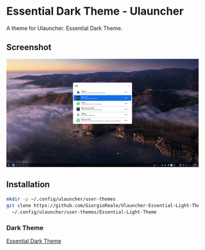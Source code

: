 # Essential Dark Theme - Ulauncher

A theme for Ulauncher. Essential Dark Theme.

## Screenshot

![](Screenshot_2022-04-24_19-02-22.png)

## Installation

```sh
mkdir -p ~/.config/ulauncher/user-themes
git clone https://github.com/GiorgioReale/Ulauncher-Essential-Light-Theme.git \
  ~/.config/ulauncher/user-themes/Essential-Light-Theme
```

### Dark Theme

[Essential Dark Theme](https://github.com/GiorgioReale/Ulauncher-Essential-Dark-Theme)
